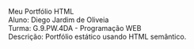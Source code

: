 Meu Portfólio HTML  \
Aluno: Diego Jardim de Oliveia  \
Turma: G.9.PW.4DA - Programação WEB  \
Descrição: Portfólio estático usando HTML semântico.  

